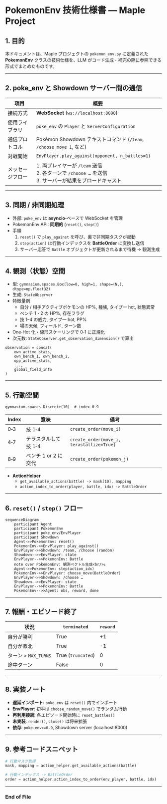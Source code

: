 # PokemonEnv 技術仕様書 — Maple Project

## 1. 目的
本ドキュメントは、Maple プロジェクトの `pokemon_env.py` に定義された **PokemonEnv** クラスの技術仕様を、LLM がコード生成・補完の際に参照できる形式でまとめたものです。

---

## 2. poke_env と Showdown サーバー間の通信

| 項目 | 概要 |
| --- | --- |
| 接続方式 | **WebSocket** (`ws://localhost:8000`) |
| 使用ライブラリ | `poke_env` の `Player` と `ServerConfiguration` |
| 通信プロトコル | Pokémon Showdown テキストコマンド (`/team`, `/choose move 1`, など) |
| 対戦開始 | `EnvPlayer.play_against(opponent, n_battles=1)` |
| メッセージフロー | 1. 両プレイヤーが `/team` 送信<br>2. 各ターンで `/choose …` を送信<br>3. サーバーが結果をブロードキャスト |

---

## 3. 同期 / 非同期処理

* 外部: `poke_env` は **asyncio**‐ベースで WebSocket を管理  
* PokemonEnv API: **同期的** (`reset()`, `step()`)  
* 手順  
  1. `reset()` で `play_against` を呼び、裏で非同期タスクが起動  
  2. `step(action)` は行動インデックスを **BattleOrder** に変換し送信  
  3. サーバー応答で `Battle` オブジェクトが更新されるまで待機 → 観測生成  

---

## 4. 観測（状態）空間

* 型: `gymnasium.spaces.Box(low=0, high=1, shape=(N,), dtype=np.float32)`
* 生成: `StateObserver`  
* 特徴量例  
  * 自分 / 相手アクティブポケモンの HP%, 種族, タイプ一 hot, 状態異常  
  * ベンチ 1・2 の HP%, 存在フラグ  
  * 技 1–4 の威力, タイプ一 hot, PP%  
  * 場の天候, フィールド, ターン数  
* One‑Hot 化・線形スケーリングで 0‑1 に正規化  
* 次元数: `StateObserver.get_observation_dimension()` で算出  

```text
observation = concat(
    own_active_stats,
    own_bench_1, own_bench_2,
    opp_active_stats,
    ...,
    global_field_info
)
```

---

## 5. 行動空間

```
gymnasium.spaces.Discrete(10)  # index 0‑9
```

| Index | 意味 | 備考 |
| --- | --- | --- |
| 0‑3 | 技 1‑4 | `create_order(move_i)` |
| 4‑7 | テラスタルして技 1‑4 | `create_order(move_i, terastallize=True)` |
| 8‑9 | ベンチ 1 or 2 に交代 | `create_order(pokemon_j)` |

* **ActionHelper**  
  * `get_available_actions(battle) -> mask[10], mapping`  
  * `action_index_to_order(player, battle, idx) -> BattleOrder`  

---

## 6. `reset()` / `step()` フロー

```mermaid
sequenceDiagram
    participant Agent
    participant PokemonEnv
    participant poke_env/EnvPlayer
    participant Showdown
    Agent->>PokemonEnv: reset()
    PokemonEnv->>EnvPlayer: play_against()
    EnvPlayer->>Showdown: /team, /choose (random)
    Showdown-->>EnvPlayer: state
    EnvPlayer-->>PokemonEnv: Battle
    note over PokemonEnv: 観測ベクトル生成<br/>↓
    Agent->>PokemonEnv: step(action_idx)
    PokemonEnv->>EnvPlayer: choose_move(BattleOrder)
    EnvPlayer->>Showdown: /choose …
    Showdown-->>EnvPlayer: state
    EnvPlayer-->>PokemonEnv: Battle
    PokemonEnv-->>Agent: obs, reward, done
```

---

## 7. 報酬・エピソード終了

| 状況 | `terminated` | `reward` |
| --- | --- | --- |
| 自分が勝利 | True | +1 |
| 自分が敗北 | True | -1 |
| ターン > `MAX_TURNS` | True (`truncated`) | 0 |
| 途中ターン | False | 0 |

---

## 8. 実装ノート

* **遅延インポート**: `poke_env` は `reset()` 内でインポート  
* **EnvPlayer**: 初手は `choose_random_move()` でランダム行動  
* **再利用接続**: 各エピソード開始時に `reset_battles()`  
* **未実装**: `render()`, `close()` は将来拡張  
* **依存**: `poke-env>=0.9`, Showdown server (localhost:8000)

---

## 9. 参考コードスニペット

```python
# 行動マスク取得
mask, mapping = action_helper.get_available_actions(battle)

# 行動インデックス -> BattleOrder
order = action_helper.action_index_to_order(env_player, battle, idx)
```

---

### End of File
